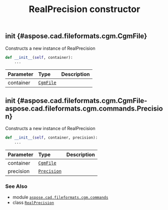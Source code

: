 ﻿---
title: RealPrecision constructor
second_title: Aspose.CAD for Python via .NET API References
description: 
type: docs
weight: 10
url: /python-net/aspose.cad.fileformats.cgm.commands/realprecision/__init__/
is_root: false
---

## __init__ {#aspose.cad.fileformats.cgm.CgmFile}

Constructs a new instance of RealPrecision



```python
def __init__(self, container):
    ...
```


| Parameter | Type | Description |
| :- | :- | :- |
| container | [`CgmFile`](/cad/python-net/aspose.cad.fileformats.cgm/cgmfile) |  |


## __init__ {#aspose.cad.fileformats.cgm.CgmFile-aspose.cad.fileformats.cgm.commands.Precision}

Constructs a new instance of RealPrecision



```python
def __init__(self, container, precision):
    ...
```


| Parameter | Type | Description |
| :- | :- | :- |
| container | [`CgmFile`](/cad/python-net/aspose.cad.fileformats.cgm/cgmfile) |  |
| precision | [`Precision`](/cad/python-net/aspose.cad.fileformats.cgm.commands/precision) |  |



### See Also
* module [`aspose.cad.fileformats.cgm.commands`](../../)
* class [`RealPrecision`](/cad/python-net/aspose.cad.fileformats.cgm.commands/realprecision)
